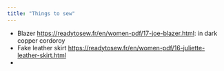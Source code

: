```yaml
---
title: "Things to sew"
---
```



- Blazer https://readytosew.fr/en/women-pdf/17-joe-blazer.html: in dark copper cordoroy
- Fake leather skirt https://readytosew.fr/en/women-pdf/16-juliette-leather-skirt.html
- 